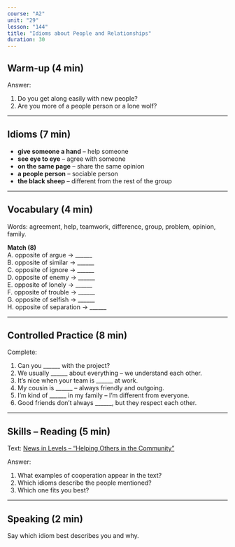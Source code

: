 ```yaml
---
course: "A2"
unit: "29"
lesson: "144"
title: "Idioms about People and Relationships"
duration: 30
---
```


## Warm-up (4 min)
Answer:
1. Do you get along easily with new people?  
2. Are you more of a people person or a lone wolf?  

-------
## Idioms (7 min)
- **give someone a hand** – help someone  
- **see eye to eye** – agree with someone  
- **on the same page** – share the same opinion  
- **a people person** – sociable person  
- **the black sheep** – different from the rest of the group  

-------
## Vocabulary (4 min)
Words: agreement, help, teamwork, difference, group, problem, opinion, family.  

**Match (8)**  
A. opposite of argue → ______  
B. opposite of similar → ______  
C. opposite of ignore → ______  
D. opposite of enemy → ______  
E. opposite of lonely → ______  
F. opposite of trouble → ______  
G. opposite of selfish → ______  
H. opposite of separation → ______  

-------
## Controlled Practice (8 min)
Complete:  
1. Can you ______ with the project?  
2. We usually ______ about everything – we understand each other.  
3. It’s nice when your team is ______ at work.  
4. My cousin is ______ – always friendly and outgoing.  
5. I’m kind of ______ in my family – I’m different from everyone.  
6. Good friends don’t always ______, but they respect each other.  

-------
## Skills – Reading (5 min)
Text: [News in Levels – “Helping Others in the Community”](https://www.newsinlevels.com/)  

Answer:  
1. What examples of cooperation appear in the text?  
2. Which idioms describe the people mentioned?  
3. Which one fits you best?  

-------
## Speaking (2 min)
Say which idiom best describes you and why.
